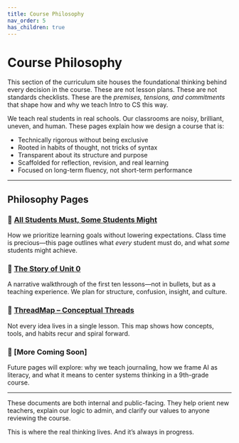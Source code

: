 ```yaml
---
title: Course Philosophy
nav_order: 5
has_children: true
---
```


# Course Philosophy

This section of the curriculum site houses the foundational thinking behind every decision in the course. These are not lesson plans. These are not standards checklists. These are the *premises, tensions, and commitments* that shape how and why we teach Intro to CS this way.

We teach real students in real schools. Our classrooms are noisy, brilliant, uneven, and human. These pages explain how we design a course that is:

* Technically rigorous without being exclusive
* Rooted in habits of thought, not tricks of syntax
* Transparent about its structure and purpose
* Scaffolded for reflection, revision, and real learning
* Focused on long-term fluency, not short-term performance

---

## Philosophy Pages

### 🔹 [All Students Must, Some Students Might](goals_prioritization.md)

How we prioritize learning goals without lowering expectations. Class time is precious—this page outlines what *every* student must do, and what *some* students might achieve.

### 🔹 [The Story of Unit 0](unit0_design_story.md)

A narrative walkthrough of the first ten lessons—not in bullets, but as a teaching experience. We plan for structure, confusion, insight, and culture.

### 🔹 [ThreadMap – Conceptual Threads](../unit_0/threadmap.md)

Not every idea lives in a single lesson. This map shows how concepts, tools, and habits recur and spiral forward.

### 🔹 \[More Coming Soon]

Future pages will explore: why we teach journaling, how we frame AI as literacy, and what it means to center systems thinking in a 9th-grade course.

---

These documents are both internal and public-facing. They help orient new teachers, explain our logic to admin, and clarify our values to anyone reviewing the course.

This is where the real thinking lives. And it’s always in progress.
